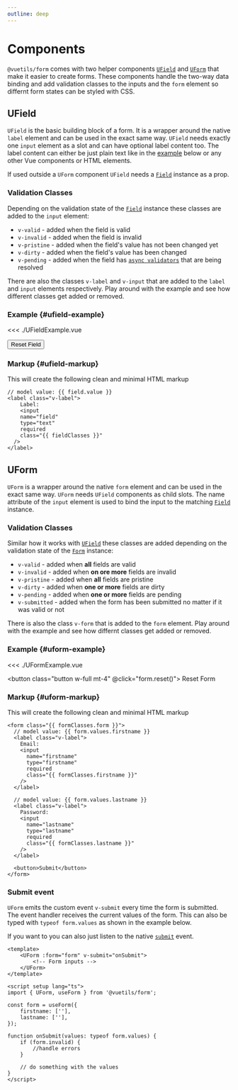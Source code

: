 ```yaml
---
outline: deep
---
```


# Components

`@vuetils/form` comes with two helper components [`UField`](#ufield) and [`UForm`](#uform) that make it easier to create forms. These components handle the two-way data binding and add validation classes to the inputs and the `form` element so differnt form states can be styled with CSS.

## UField

`UField` is the basic building block of a form. It is a wrapper around the native `label` element and can be used in the exact same way. `UField` needs exactly one `input` element as a slot and can have optional label content too. The label content can either be just plain text like in the [example](#ufield-example) below or any other Vue components or HTML elements.

If used outside a `UForm` component `UField` needs a [`Field`](../api#field) instance as a prop.

### Validation Classes

Depending on the validation state of the [`Field`](../api#field) instance these classes are added to the `input` element:

- `v-valid` - added when the field is valid
- `v-invalid` - added when the field is invalid
- `v-pristine` - added when the field's value has not been changed yet
- `v-dirty` - added when the field's value has been changed
- `v-pending` - added when the field has [`async validators`](./validators#async-validators) that are being resolved

There are also the classes `v-label` and `v-input` that are added to the `label` and `input` elements respectively. Play around with the example and see how different classes get added or removed.

### Example {#ufield-example}

<<< ./UFieldExample.vue

<script setup>
import UFieldExample from './UFieldExample.vue'
import UFormExample from './UFormExample.vue'
import { UField, useField, getClassnames, required, useForm } from '@vuetils/form';
import {computed} from "vue"

const field = useField('', { validators: [required] });
const form = useForm({
	firstname: ['', [required]],
	lastname: ['', [required]],
});

function getClasses(fieldOrForm) {
  	return getClassnames(fieldOrForm)
		.filter((c) => Object.values(c)[0])
		.map((c) => Object.keys(c)[0])
		.join(' ') 
}

const fieldClasses = computed(() => getClasses(field))
const formClasses = computed(() => {
  return {
    form: getClasses(form),
    firstname: getClasses(form.fields.firstname),
    lastname: getClasses(form.fields.lastname),
  }
})

</script>

<div class="flex gap-4 items-end">
  <UFieldExample class="w-full" :field="field" />
  <button class="button min-w-max h-min" @click="field.reset()">
    Reset Field
  </button>
</div>

### Markup {#ufield-markup}

This will create the following clean and minimal HTML markup

```html-vue
// model value: {{ field.value }}
<label class="v-label">
	Label:
	<input
    name="field"
    type="text"
    required
    class="{{ fieldClasses }}"
  />
</label>
```

## UForm

`UForm` is a wrapper around the native `form` element and can be used in the exact same way. `UForm` needs `UField` components as child slots. The name attribute of the `input` element is used to bind the input to the matching [`Field`](../api#field) instance.

### Validation Classes

Similar how it works with [`UField`](#ufield) these classes are added depending on the validation state of the [`Form`](../api#form) instance:

- `v-valid` - added when **all** fields are valid
- `v-invalid` - added when **on ore more** fields are invalid
- `v-pristine` - added when **all** fields are pristine
- `v-dirty` - added when **one or more** fields are dirty
- `v-pending` - added when **one or more** fields are pending
- `v-submitted` - added when the form has been submitted no matter if it was valid or not

There is also the class `v-form` that is added to the `form` element. Play around with the example and see how differnt classes get added or removed.

### Example {#uform-example}

<<< ./UFormExample.vue

<style>
  .v-form-override button {
	  grid-column: span 2 / span 2;
  }
</style>

<UFormExample :form="form" class="v-form-override grid! grid-cols-2"/>

<button class="button w-full mt-4" @click="form.reset()">
Reset Form
</button>

### Markup {#uform-markup}

This will create the following clean and minimal HTML markup

```html-vue
<form class="{{ formClasses.form }}">
  // model value: {{ form.values.firstname }}
  <label class="v-label">
    Email:
    <input
      name="firstname"
      type="firstname"
      required
      class="{{ formClasses.firstname }}"
    />
  </label>

  // model value: {{ form.values.lastname }}
  <label class="v-label">
    Password:
    <input
      name="lastname"
      type="lastname"
      required
      class="{{ formClasses.lastname }}"
    />
  </label>

  <button>Submit</button>
</form>
```

### Submit event

`UForm` emits the custom event `v-submit` every time the form is submitted. The event handler receives the current values of the form. This can also be typed with `typeof form.values` as shown in the example below.

If you want to you can also just listen to the native [`submit`](https://developer.mozilla.org/en-US/docs/Web/API/HTMLFormElement/submit_event) event.

```vue
<template>
	<UForm :form="form" v-submit="onSubmit">
		<!-- Form inputs -->
	</UForm>
</template>

<script setup lang="ts">
import { UForm, useForm } from '@vuetils/form';

const form = useForm({
	firstname: [''],
	lastname: [''],
});

function onSubmit(values: typeof form.values) {
	if (form.invalid) {
		//handle errors
	}

	// do something with the values
}
</script>
```
